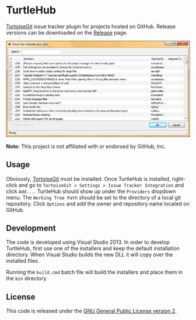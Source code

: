 # TurtleHub
[TortoiseGit](https://tortoisegit.org/) issue tracker plugin for projects hosted on GitHub. Release versions can be downloaded on the [Release](https://github.com/dail8859/TurtleHub/releases) page.

![Screen Shot](/img/screenshot.png)

**Note:** This project is not affiliated with or endorsed by GitHub, Inc.

## Usage
Obviously, [TortoiseGit](https://tortoisegit.org/) must be installed. Once TurtleHub is installed, right-click and go to `TortoiseGit > Settings > Issue Tracker Integration` and click `Add...`. TurtleHub should show up under the `Providers` dropdown menu. The `Working Tree Path` should be set to the directory of a local git repository. Click `Options` and add the owner and repository name located on GitHub.

## Development
The code is developed using Visual Studio 2013. In order to develop TurtleHub, first use one of the installers and keep the default installation directory. When Visual Studio builds the new DLL it will copy over the installed files.

Running the `build.cmd` batch file will build the installers and place them in the `bin` directory.

## License
This code is released under the [GNU General Public License version 2](http://www.gnu.org/licenses/gpl-2.0.txt).
